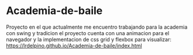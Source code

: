 # Academia-de-baile
Proyecto en el que actualmente me encuentro trabajando para la academia con swing y tradicion
el proyecto cuenta con una animacion para el navegador y la implementacion de css grid y flexbox
para visualizar: https://lrdelpino.github.io/Academia-de-baile/index.html
